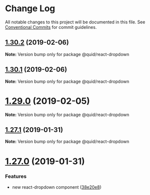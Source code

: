 # Change Log

All notable changes to this project will be documented in this file.
See [Conventional Commits](https://conventionalcommits.org) for commit guidelines.

## [1.30.2](https://github.com/quid/ui-framework/compare/v1.30.1...v1.30.2) (2019-02-06)

**Note:** Version bump only for package @quid/react-dropdown





## [1.30.1](https://github.com/quid/ui-framework/compare/v1.30.0...v1.30.1) (2019-02-06)

**Note:** Version bump only for package @quid/react-dropdown





# [1.29.0](https://github.com/quid/ui-framework/compare/v1.28.0...v1.29.0) (2019-02-05)

**Note:** Version bump only for package @quid/react-dropdown





## [1.27.1](https://github.com/quid/ui-framework/compare/v1.27.0...v1.27.1) (2019-01-31)

**Note:** Version bump only for package @quid/react-dropdown





# [1.27.0](https://github.com/quid/ui-framework/compare/v1.26.1...v1.27.0) (2019-01-31)


### Features

* new react-dropdown component ([38e20e8](https://github.com/quid/ui-framework/commit/38e20e8))
